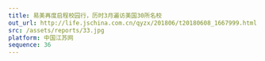 ```yaml
---
title: 易美再度启程校园行，历时3月遍访美国30所名校
out_url: http://life.jschina.com.cn/qyzx/201806/t20180608_1667999.html
src: /assets/reports/33.jpg
platform: 中国江苏网
sequence: 36
---
```


